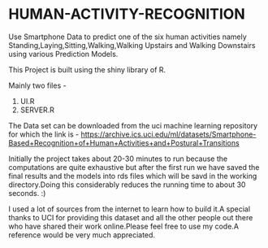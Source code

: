 # HUMAN-ACTIVITY-RECOGNITION
Use Smartphone Data to predict one of the six human activities namely Standing,Laying,Sitting,Walking,Walking Upstairs and Walking Downstairs using various Prediction Models.

This Project is built using the shiny library of R.

Mainly two files -
1. UI.R
2. SERVER.R

The Data set can be downloaded from the uci machine learning repository for which the link is - https://archive.ics.uci.edu/ml/datasets/Smartphone-Based+Recognition+of+Human+Activities+and+Postural+Transitions

Initially the project takes about 20-30 minutes to run because the computations are quite exhaustive but after the first run we have saved the final results and the models into rds files which will be savd in the working directory.Doing this considerably reduces the running time to about 30 seconds. :) 

I used a lot of sources from the internet to learn how to build it.A special thanks to UCI for providing this dataset and all the other people out there who have shared their work online.Please feel free to use my code.A reference would be very much appreciated.
